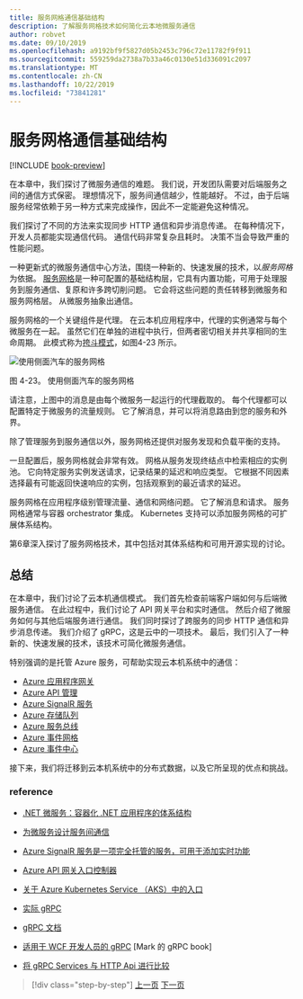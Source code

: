 ```yaml
---
title: 服务网格通信基础结构
description: 了解服务网格技术如何简化云本地微服务通信
author: robvet
ms.date: 09/10/2019
ms.openlocfilehash: a9192bf9f5827d05b2453c796c72e11782f9f911
ms.sourcegitcommit: 559259da2738a7b33a46c0130e51d336091c2097
ms.translationtype: MT
ms.contentlocale: zh-CN
ms.lasthandoff: 10/22/2019
ms.locfileid: "73841281"
---
```

# <a name="service-mesh-communication-infrastructure"></a>服务网格通信基础结构

[!INCLUDE [book-preview](../../../includes/book-preview.md)]

在本章中，我们探讨了微服务通信的难题。 我们说，开发团队需要对后端服务之间的通信方式保密。 理想情况下，服务间通信越少，性能越好。 不过，由于后端服务经常依赖于另一种方式来完成操作，因此不一定能避免这种情况。

我们探讨了不同的方法来实现同步 HTTP 通信和异步消息传递。 在每种情况下，开发人员都能实现通信代码。 通信代码非常复杂且耗时。 决策不当会导致严重的性能问题。

一种更新式的微服务通信中心方法，围绕一种新的、快速发展的技术，以*服务网格*为依据。 [服务网格](https://www.nginx.com/blog/what-is-a-service-mesh/)是一种可配置的基础结构层，它具有内置功能，可用于处理服务到服务通信、复原和许多跨切削问题。 它会将这些问题的责任转移到微服务和服务网格层。 从微服务抽象出通信。

服务网格的一个关键组件是代理。 在云本机应用程序中，代理的实例通常与每个微服务在一起。 虽然它们在单独的进程中执行，但两者密切相关并共享相同的生命周期。 此模式称为[挎斗模式](https://docs.microsoft.com/azure/architecture/patterns/sidecar)，如图4-23 所示。

![使用侧面汽车的服务网格](./media/service-mesh-with-side-car.png)

图 4-23。 使用侧面汽车的服务网格

请注意，上图中的消息是由每个微服务一起运行的代理截取的。 每个代理都可以配置特定于微服务的流量规则。 它了解消息，并可以将消息路由到您的服务和外界。

除了管理服务到服务通信以外，服务网格还提供对服务发现和负载平衡的支持。

一旦配置后，服务网格就会非常有效。 网格从服务发现终结点中检索相应的实例池。 它向特定服务实例发送请求，记录结果的延迟和响应类型。 它根据不同因素选择最有可能返回快速响应的实例，包括观察到的最近请求的延迟。

服务网格在应用程序级别管理流量、通信和网络问题。 它了解消息和请求。 服务网格通常与容器 orchestrator 集成。 Kubernetes 支持可以添加服务网格的可扩展体系结构。

第6章深入探讨了服务网格技术，其中包括对其体系结构和可用开源实现的讨论。

## <a name="summary"></a>总结

在本章中，我们讨论了云本机通信模式。 我们首先检查前端客户端如何与后端微服务通信。 在此过程中，我们讨论了 API 网关平台和实时通信。 然后介绍了微服务如何与其他后端服务进行通信。 我们同时探讨了跨服务的同步 HTTP 通信和异步消息传递。 我们介绍了 gRPC，这是云中的一项技术。 最后，我们引入了一种新的、快速发展的技术，该技术可简化微服务通信。

特别强调的是托管 Azure 服务，可帮助实现云本机系统中的通信：

- [Azure 应用程序网关](https://docs.microsoft.com/azure/application-gateway/overview)
- [Azure API 管理](https://azure.microsoft.com/services/api-management/)
- [Azure SignalR 服务](https://azure.microsoft.com/services/signalr-service/)
- [Azure 存储队列](https://docs.microsoft.com/azure/storage/queues/storage-queues-introduction)
- [Azure 服务总线](https://docs.microsoft.com/azure/service-bus-messaging/service-bus-messaging-overview)
- [Azure 事件网格](https://docs.microsoft.com/azure/event-grid/overview)
- [Azure 事件中心](https://azure.microsoft.com/services/event-hubs/)

接下来，我们将迁移到云本机系统中的分布式数据，以及它所呈现的优点和挑战。

### <a name="references"></a>reference

- [.NET 微服务：容器化 .NET 应用程序的体系结构](https://dotnet.microsoft.com/download/thank-you/microservices-architecture-ebook)

- [为微服务设计服务间通信](https://docs.microsoft.com/azure/architecture/microservices/design/interservice-communication)

- [Azure SignalR 服务是一项完全托管的服务，可用于添加实时功能](https://azure.microsoft.com/blog/azure-signalr-service-a-fully-managed-service-to-add-real-time-functionality/)

- [Azure API 网关入口控制器](https://azure.github.io/application-gateway-kubernetes-ingress/)

- [关于 Azure Kubernetes Service （AKS）中的入口](https://vincentlauzon.com/2018/10/10/about-ingress-in-azure-kubernetes-service-aks/)

- [实际 gRPC](https://www.worldcat.org/title/practical-grpc/oclc/1042342319)

- [gRPC 文档](https://grpc.io/docs/guides/)

- [适用于 WCF 开发人员的 gRPC](https://bing.com) [Mark 的 gRPC book]

- [将 gRPC Services 与 HTTP Api 进行比较](https://docs.microsoft.com/aspnet/core/grpc/comparison?view=aspnetcore-3.0)

>[!div class="step-by-step"]
>[上一页](rest-grpc.md)
>[下一页](distributed-data.md)
